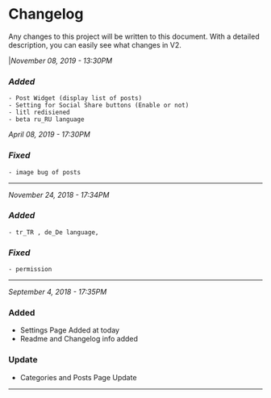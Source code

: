 # Changelog
Any changes to this project will be written to this document. With a detailed description, you can easily see what changes in V2.


|*November 08, 2019 - 13:30PM*

### *Added*

    - Post Widget (display list of posts)
    - Setting for Social Share buttons (Enable or not)
    - litl redisiened
    - beta ru_RU language

*April 08, 2019 - 17:30PM*

### *Fixed*
    - image bug of posts

----

*November 24, 2018 - 17:34PM*

### *Added*
    - tr_TR , de_De language,

### *Fixed*
    - permission

----

*September 4, 2018 - 17:35PM*
### **Added**
- Settings Page Added at today
- Readme and Changelog info added

### **Update**
- Categories and Posts Page Update

---
